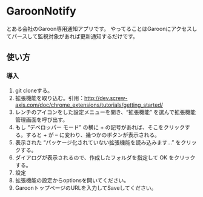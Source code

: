 GaroonNotify
============
とある会社のGaroon専用通知アプリです。
やってることはGaroonにアクセスしてパースして監視対象があれば更新通知するだけです。

使い方
------

### 導入
1. git cloneする。
2. 拡張機能を取り込む。引用：<http://dev.screw-axis.com/doc/chrome_extensions/tutorials/getting_started/>
  1. レンチのアイコンをした設定メニューを開き、“拡張機能” を選んで拡張機能管理画面を呼び出す。
 2. もし “デベロッパー モード” の横に + の記号があれば、そこをクリックする。すると + が – に変わり、幾つかのボタンが表示される。
 3. 表示された “パッケージ化されていない拡張機能を読み込みます…” をクリックする。
 4. ダイアログが表示されるので、作成したフォルダを指定して OK をクリックする。
3. 設定
  1. 拡張機能の設定からoptionsを開いてください。
  2. GaroonトップページのURLを入力してSaveしてください。
